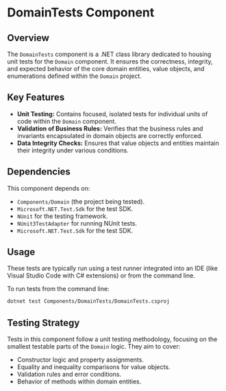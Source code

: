 # DomainTests Component

## Overview
The `DomainTests` component is a .NET class library dedicated to housing unit tests for the `Domain` component. It ensures the correctness, integrity, and expected behavior of the core domain entities, value objects, and enumerations defined within the `Domain` project.

## Key Features
-   **Unit Testing:** Contains focused, isolated tests for individual units of code within the `Domain` component.
-   **Validation of Business Rules:** Verifies that the business rules and invariants encapsulated in domain objects are correctly enforced.
-   **Data Integrity Checks:** Ensures that value objects and entities maintain their integrity under various conditions.

## Dependencies
This component depends on:
-   `Components/Domain` (the project being tested).
-   `Microsoft.NET.Test.Sdk` for the test SDK.
-   `NUnit` for the testing framework.
-   `NUnit3TestAdapter` for running NUnit tests.
-   `Microsoft.NET.Test.Sdk` for the test SDK.

## Usage
These tests are typically run using a test runner integrated into an IDE (like Visual Studio Code with C# extensions) or from the command line.

To run tests from the command line:

```bash
dotnet test Components/DomainTests/DomainTests.csproj
```

## Testing Strategy
Tests in this component follow a unit testing methodology, focusing on the smallest testable parts of the `Domain` logic. They aim to cover:
-   Constructor logic and property assignments.
-   Equality and inequality comparisons for value objects.
-   Validation rules and error conditions.
-   Behavior of methods within domain entities.
